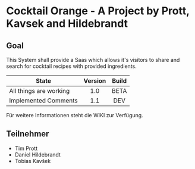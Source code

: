 # Cocktail Orange - A Project by Prott, Kavsek and Hildebrandt

## Goal
This System shall provide a Saas which allows it's visitors to share and search for cocktail recipes with provided ingredients. 

| State                  | Version | Build    |
| ---------------------- | :-----: | :------: |
| All things are working | 1.0     | BETA     |
| Implemented Comments   | 1.1     | DEV      |

Für weitere Informationen steht die WIKI zur Verfügung.

## Teilnehmer

- Tim Prott
- Daniel Hildebrandt
- Tobias Kavšek
